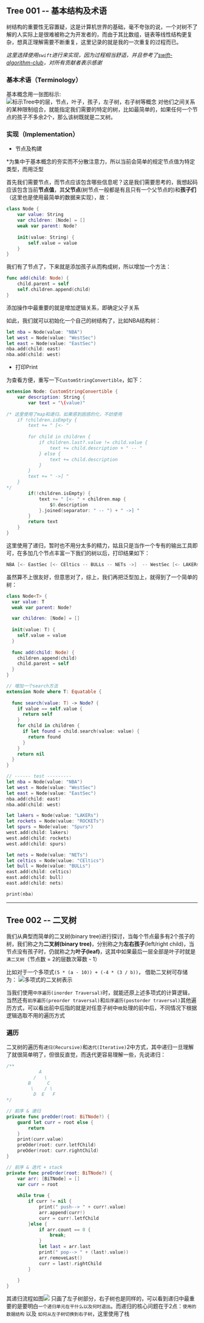 ## Tree 001 -- 基本结构及术语

树结构的重要性无容置疑，这是计算机世界的基础，毫不夸张的说，一个对树不了解的人实际上是很难被称之为开发者的，而由于其比数组，链表等线性结构更复杂，想真正理解需要不断重复，这里记录的就是我的一次重复的过程而已。

*这里选择使用`swift`进行来实现，因为过程相当舒适，并且参考了[swift-algorithm-club](https://github.com/raywenderlich/swift-algorithm-club)，对所有贡献者表示感谢*

### 基本术语（Terminology）
基本概念用一张图标示:
![标示Tree中的层，节点，叶子，孩子，左子树，右子树等概念](https://koenig-media.raywenderlich.com/uploads/2016/06/Tree-2.png)
对他们之间关系的某种限制组合，就能指定我们需要的特定的树，比如最简单的，如果任何一个节点的孩子不多余2个，那么该树既就是二叉树。

### 实现（Implementation）


- 节点及构建

*为集中于基本概念的夯实而不分散注意力，所以当前会简单的规定节点值为特定类型，而用泛型

首先我们需要节点，而节点应该包含哪些信息呢？这是我们需要思考的，我想起码应该包含当前**节点值**，其**父节点**(树节点一般都是有且只有一个父节点的)和**孩子们**（这里也是使用最简单的数据来实现），故：
```swift
class Node {
    var value: String
    var children: [Node] = []
    weak var parent: Node?
    
    init(value: String) {
        self.value = value
    }
}
```
我们有了节点了，下来就是添加孩子从而构成树，所以增加一个方法：
```swift
func add(child: Node) {
    child.parent = self
    self.children.append(child)
}
```
添加操作中最重要的就是增加逻辑关系，即确定父子关系

如此，我们就可以初始化一个自己的树结构了，比如NBA结构树：
```swift
let nba = Node(value: "NBA")
let west = Node(value: "WestSec")
let east = Node(value: "EastSec")
nba.add(child: east)
nba.add(child: west)
```

- 打印Print

为查看方便，重写一下`CustomStringConvertible`，如下：
```swift
extension Node: CustomStringConvertible {
    var description: String {
        var text = "\(value)"
        
/* 这里使用了map和递归，如果感到困惑的化，不妨使用
    if !children.isEmpty {
        text += " [<- "
         
        for child in children {
            if children.last?.value != child.value {
                text += child.description + " -- "
            } else {
                text += child.description
            }
        }
        text += " ->] "
    }
*/
        if(!children.isEmpty) {
            text += " [<- " + children.map {
                $0.description
            }.joined(separator: " -- ") + " ->] "
        }
        return text
    }
}

```
这里使用了递归，暂时也不用分太多的精力，姑且只是当作一个专有的输出工具即可，在多加几个节点丰富一下我们的树以后，打印结果如下：
```swift
NBA [<- EastSec [<- CEltics -- BULLs -- NETs ->]  -- WestSec [<- LAKERs -- ROCKETs -- Spurs ->]  ->] 
```
虽然算不上很友好，但意思对了，综上，我们再把泛型加上，就得到了一个简单的树：
```swift
class Node<T> {
  var value: T
  weak var parent: Node?

  var children: [Node] = []
  
  init(value: T) {
    self.value = value
  }
  
  func add(child: Node) {
    children.append(child)
    child.parent = self
  }
}

// 增加一个search方法
extension Node where T: Equatable {
  
  func search(value: T) -> Node? {
    if value == self.value {
      return self
    }
    for child in children {
      if let found = child.search(value: value) {
        return found
      }
    }
    return nil
  }
}

// ------ test ---------
let nba = Node(value: "NBA")
let west = Node(value: "WestSec")
let east = Node(value: "EastSec")
nba.add(child: east)
nba.add(child: west)

let lakers = Node(value: "LAKERs")
let rockets = Node(value: "ROCKETs")
let spurs = Node(value: "Spurs")
west.add(child: lakers)
west.add(child: rockets)
west.add(child: spurs)

let nets = Node(value: "NETs")
let celtics = Node(value: "CEltics")
let bull = Node(value: "BULLs")
east.add(child: celtics)
east.add(child: bull)
east.add(child: nets)

print(nba)
```

------

## Tree 002 -- 二叉树

我们从典型而简单的二叉树(binary tree)进行探讨，当每个节点最多有2个孩子的树，我们称之为**二叉树(binary tree)**，分别称之为**左右孩子**(left/right child)，当节点没有孩子时，仍就称之为**叶子(leaf)**，这其中如果最后一层全部是叶子时就是`满二叉树`（节点数 = 2的层数次幂数 - 1）

比如对于一个多项式`(5 * (a - 10)) + (-4 * (3 / b))`， 借助二叉树可存储为：
![多项式的二叉树表示](https://raw.githubusercontent.com/raywenderlich/swift-algorithm-club/master/Binary%20Tree/Images/Operations.png)

当我们使用`中序遍历(inorder Traversal)`时，就能还原上述多项式的计算逻辑，当然还有`前序遍历(preorder traversal)`和`后序遍历(postorder traversal)`其他遍历方式，可以看出前中后指的就是对任意子树中`根`处理的前中后，不同情况下根据逻辑选取不用的遍历方式

### 遍历
二叉树的遍历有`递归(Recursive)`和`迭代(Iterative)`2中方式，其中递归一旦理解了就很简单明了，但很反直觉，而迭代更容易理解一些，先说递归：
```swift
/**
            A
          /   \  
        B      C
         \    / \   
          D  E   F
*/

// 前序 & 递归
private func preOder(root: BiTNode?) {
    guard let curr = root else {
        return
    }
    print(curr.value)
    preOder(root: curr.letfChild)
    preOder(root: curr.rightChild)
}

// 前序 & 迭代 + stack
private func preOrder(root: BiTNode?) {
    var arr: [BiTNode] = []
    var curr = root
    
    while true {
        if curr != nil {
            print(" push--> " + curr!.value)
            arr.append(curr!)
            curr = curr!.letfChild
        }else {
            if arr.count == 0 {
                break;
            }
            let last = arr.last
            print(" pop--> " + (last!.value))
            arr.removeLast()
            curr = last!.rightChild
        }
        
    }
}
```
其递归流程如图![](https://wx3.sinaimg.cn/mw1024/006mou3Bgy1g9st0ezsohj31df0u0gsj.jpg)
只画了左子树部分，右子树也是同样的，可以看到递归中最重要的是要明白`一个递归单元在干什么以及何时退出`。而递归的核心问题在于2点：`使用的数据结构` 以及 `如何从左子树切换到右子树`，这里使用了栈